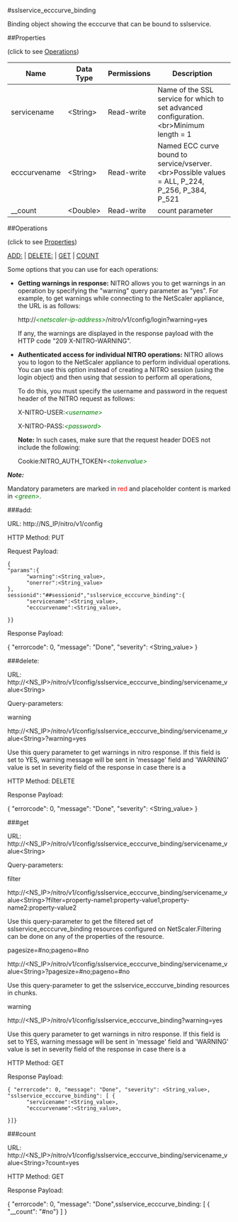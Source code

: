 #sslservice_ecccurve_binding

Binding object showing the ecccurve that can be bound to sslservice.


##Properties 
<span>(click to see [Operations](#operations))</span>


<table><thead><tr><th>Name</th><th> Data Type</th><th> Permissions</th><th>Description</th></tr></thead><tbody><tr><td>servicename</td><td>&lt;String></td><td>Read-write</td><td>Name of the SSL service for which to set advanced configuration.&lt;br>Minimum length = 1</td><tr><tr><td>ecccurvename</td><td>&lt;String></td><td>Read-write</td><td>Named ECC curve bound to service/vserver.&lt;br>Possible values = ALL, P_224, P_256, P_384, P_521</td><tr><tr><td>__count</td><td>&lt;Double></td><td>Read-write</td><td>count parameter</td><tr></tbody></table>
##Operations 
<span>(click to see [Properties](#properties))</span>


[ADD:](#add:) | [DELETE:](#delete:) | [GET](#get) | [COUNT](#count)


Some options that you can use for each operations:
<ul><li><p><b>Getting warnings in response:</b> NITRO allows you to get warnings in an operation by specifying the "warning" query parameter as "yes". For example, to get warnings while connecting to the NetScaler appliance, the URL is as follows:</p><p>http://<span style="color:green;font-style:italic;">&lt;netscaler-ip-address&gt;</span>/nitro/v1/config/login?warning=yes</p><p>If any, the warnings are displayed in the response payload with the HTTP code "209 X-NITRO-WARNING".</p></li><li><p><b>Authenticated access for individual NITRO operations:</b> NITRO allows you to logon to the NetScaler appliance to perform individual operations. You can use this option instead of creating a NITRO session (using the login object) and then using that session to perform all operations,</p><p>To do this, you must specify the username and password in the request header of the NITRO request as follows:</p><p>X-NITRO-USER:<span style="color:green;font-style:italic;">&lt;username&gt;</span></p><p>X-NITRO-PASS:<span style="color:green;font-style:italic;">&lt;password&gt;</span></p><p><b>Note:</b> In such cases, make sure that the request header DOES not include the following:</p><p>Cookie:NITRO_AUTH_TOKEN=<span style="color:green;font-style:italic;">&lt;tokenvalue&gt;</span></p></li></ul>



***Note:*** 
Mandatory parameters are marked in <span style="color:#FF0000;">red</span> and placeholder content is marked in <span style="color:green;font-style:italic">&lt;green&gt;</span>.

###add:



URL: http://NS_IP/nitro/v1/config
HTTP Method: PUT
Request Payload: ```{"params":{      "warning":<String_value>,      "onerror":<String_value>},sessionid":"##sessionid","sslservice_ecccurve_binding":{      "servicename":<String_value>,      "ecccurvename":<String_value>,}}```
Response Payload: 
{ "errorcode": 0, "message": "Done", "severity": <String_value> }


###delete:



URL: http://&lt;NS_IP&gt;/nitro/v1/config/sslservice_ecccurve_binding/servicename_value&lt;String&gt;
Query-parameters:
warning
http://&lt;NS_IP&gt;/nitro/v1/config/sslservice_ecccurve_binding/servicename_value&lt;String&gt;?warning=yes
Use this query parameter to get warnings in nitro response. If this field is set to YES, warning message will be sent in 'message' field and 'WARNING' value is set in severity field of the response in case there is a



HTTP Method: DELETE
Response Payload: 
{ "errorcode": 0, "message": "Done", "severity": <String_value> }


###get



URL: http://&lt;NS_IP&gt;/nitro/v1/config/sslservice_ecccurve_binding/servicename_value&lt;String&gt;
Query-parameters:
filter
http://&lt;NS_IP&gt;/nitro/v1/config/sslservice_ecccurve_binding/servicename_value&lt;String&gt;?filter=property-name1:property-value1,property-name2:property-value2
Use this query-parameter to get the filtered set of sslservice_ecccurve_binding resources configured on NetScaler.Filtering can be done on any of the properties of the resource.


pagesize=#no;pageno=#no
http://&lt;NS_IP&gt;/nitro/v1/config/sslservice_ecccurve_binding/servicename_value&lt;String&gt;?pagesize=#no;pageno=#no
Use this query-parameter to get the sslservice_ecccurve_binding resources in chunks.


warning
http://&lt;NS_IP&gt;/nitro/v1/config/sslservice_ecccurve_binding?warning=yes
Use this query parameter to get warnings in nitro response. If this field is set to YES, warning message will be sent in 'message' field and 'WARNING' value is set in severity field of the response in case there is a



HTTP Method: GET
Response Payload: ```{ "errorcode": 0, "message": "Done", "severity": <String_value>, "sslservice_ecccurve_binding": [ {      "servicename":<String_value>,      "ecccurvename":<String_value>,}]}```



###count



URL: http://&lt;NS_IP&gt;/nitro/v1/config/sslservice_ecccurve_binding/servicename_value&lt;String&gt;?count=yes
HTTP Method: GET
Response Payload: 
{ "errorcode": 0, "message": "Done",sslservice_ecccurve_binding: [ { "__count": "#no"} ] }


